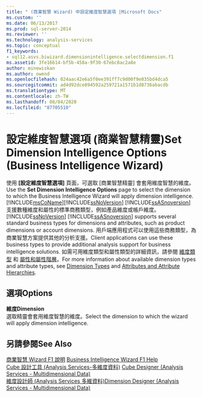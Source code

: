```yaml
---
title: " (商業智慧 Wizard) 中設定維度智慧選項 |Microsoft Docs"
ms.custom: ''
ms.date: 06/13/2017
ms.prod: sql-server-2014
ms.reviewer: ''
ms.technology: analysis-services
ms.topic: conceptual
f1_keywords:
- sql12.asvs.biwizard.dimensionintelligence.selectdimension.f1
ms.assetid: 3fe16614-bf5b-458a-9f30-67ebc8ac2a8e
author: minewiskan
ms.author: owend
ms.openlocfilehash: 024aac42e6a5f0ee391ff7c9d00f9e035bd4dca5
ms.sourcegitcommit: ad4d92dce894592a259721a1571b1d8736abacdb
ms.translationtype: MT
ms.contentlocale: zh-TW
ms.lasthandoff: 08/04/2020
ms.locfileid: "87705510"
---
```

# <a name="set-dimension-intelligence-options-business-intelligence-wizard"></a><span data-ttu-id="74d3d-102">設定維度智慧選項 (商業智慧精靈)</span><span class="sxs-lookup"><span data-stu-id="74d3d-102">Set Dimension Intelligence Options (Business Intelligence Wizard)</span></span>
  <span data-ttu-id="74d3d-103">使用 **[設定維度智慧選項]** 頁面，可選取 [商業智慧精靈] 會套用維度智慧的維度。</span><span class="sxs-lookup"><span data-stu-id="74d3d-103">Use the **Set Dimension Intelligence Options** page to select the dimension to which the Business Intelligence Wizard will apply dimension intelligence.</span></span> [!INCLUDE[msCoName](../includes/msconame-md.md)]<span data-ttu-id="74d3d-104">[!INCLUDE[ssNoVersion](../includes/ssnoversion-md.md)] [!INCLUDE[ssASnoversion](../includes/ssasnoversion-md.md)] 支援數種維度和屬性的標準商務類型，例如產品維度或帳戶維度。</span><span class="sxs-lookup"><span data-stu-id="74d3d-104">[!INCLUDE[ssNoVersion](../includes/ssnoversion-md.md)] [!INCLUDE[ssASnoversion](../includes/ssasnoversion-md.md)] supports several standard business types for dimensions and attributes, such as product dimensions or account dimensions.</span></span> <span data-ttu-id="74d3d-105">用戶端應用程式可以使用這些商務類型，為商業智慧方案提供其他的分析支援。</span><span class="sxs-lookup"><span data-stu-id="74d3d-105">Client applications can use these business types to provide additional analysis support for business intelligence solutions.</span></span> <span data-ttu-id="74d3d-106">如需可用維度類型和屬性類型的詳細資訊，請參閱 [維度類型](multidimensional-models-olap-logical-dimension-objects/database-dimension-properties-types.md) 和 [屬性和屬性階層](multidimensional-models-olap-logical-dimension-objects/attributes-and-attribute-hierarchies.md)。</span><span class="sxs-lookup"><span data-stu-id="74d3d-106">For more information about available dimension types and attribute types, see [Dimension Types](multidimensional-models-olap-logical-dimension-objects/database-dimension-properties-types.md) and [Attributes and Attribute Hierarchies](multidimensional-models-olap-logical-dimension-objects/attributes-and-attribute-hierarchies.md).</span></span>  
  
## <a name="options"></a><span data-ttu-id="74d3d-107">選項</span><span class="sxs-lookup"><span data-stu-id="74d3d-107">Options</span></span>  
 <span data-ttu-id="74d3d-108">**維度**</span><span class="sxs-lookup"><span data-stu-id="74d3d-108">**Dimension**</span></span>  
 <span data-ttu-id="74d3d-109">選取精靈會套用維度智慧的維度。</span><span class="sxs-lookup"><span data-stu-id="74d3d-109">Select the dimension to which the wizard will apply dimension intelligence.</span></span>  
  
## <a name="see-also"></a><span data-ttu-id="74d3d-110">另請參閱</span><span class="sxs-lookup"><span data-stu-id="74d3d-110">See Also</span></span>  
 <span data-ttu-id="74d3d-111">[商業智慧 Wizard F1 說明](business-intelligence-wizard-f1-help.md) </span><span class="sxs-lookup"><span data-stu-id="74d3d-111">[Business Intelligence Wizard F1 Help](business-intelligence-wizard-f1-help.md) </span></span>  
 <span data-ttu-id="74d3d-112">[Cube 設計工具 &#40;Analysis Services-多維度資料&#41;](cube-designer-analysis-services-multidimensional-data.md) </span><span class="sxs-lookup"><span data-stu-id="74d3d-112">[Cube Designer &#40;Analysis Services - Multidimensional Data&#41;](cube-designer-analysis-services-multidimensional-data.md) </span></span>  
 [<span data-ttu-id="74d3d-113">維度設計師 &#40;Analysis Services 多維資料&#41;</span><span class="sxs-lookup"><span data-stu-id="74d3d-113">Dimension Designer &#40;Analysis Services - Multidimensional Data&#41;</span></span>](dimension-designer-analysis-services-multidimensional-data.md)  
  
  
